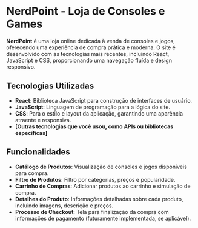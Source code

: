 # NerdPoint - Loja de Consoles e Games

**NerdPoint** é uma loja online dedicada à venda de consoles e jogos, oferecendo uma experiência de compra prática e moderna. O site é desenvolvido com as tecnologias mais recentes, incluindo React, JavaScript e CSS, proporcionando uma navegação fluída e design responsivo.

## Tecnologias Utilizadas

- **React**: Biblioteca JavaScript para construção de interfaces de usuário.
- **JavaScript**: Linguagem de programação para a lógica do site.
- **CSS**: Para o estilo e layout da aplicação, garantindo uma aparência atraente e responsiva.
- **[Outras tecnologias que você usou, como APIs ou bibliotecas específicas]**

## Funcionalidades

- **Catálogo de Produtos**: Visualização de consoles e jogos disponíveis para compra.
- **Filtro de Produtos**: Filtro por categorias, preços e popularidade.
- **Carrinho de Compras**: Adicionar produtos ao carrinho e simulação de compra.
- **Detalhes do Produto**: Informações detalhadas sobre cada produto, incluindo imagens, descrição e preços.
- **Processo de Checkout**: Tela para finalização da compra com informações de pagamento (futuramente implementada, se aplicável).
